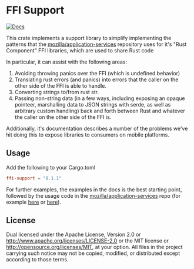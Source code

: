 # FFI Support

[![Docs](https://docs.rs/ffi-support/badge.svg)](https://docs.rs/ffi-support)

This crate implements a support library to simplify implementing the patterns that the [mozilla/application-services](https://github.com/mozilla/application-services) repository uses for it's "Rust Component" FFI libraries, which are used to share Rust code

In particular, it can assist with the following areas:

1. Avoiding throwing panics over the FFI (which is undefined behavior)
2. Translating rust errors (and panics) into errors that the caller on the other side of the FFI is able to handle.
3. Converting strings to/from rust str.
4. Passing non-string data (in a few ways, including exposing an opaque pointeer, marshalling data to JSON strings with serde, as well as arbitrary custom handling) back and forth between Rust and whatever the caller on the other side of the FFI is.

Additionally, it's documentation describes a number of the problems we've hit doing this to expose libraries to consumers on mobile platforms.

## Usage

Add the following to your Cargo.toml

```toml
ffi-support = "0.1.1"
```

For further examples, the examples in the docs is the best starting point, followed by the usage code in the [mozilla/application-services](https://github.com/mozilla/application-services) repo (for example [here](https://github.com/mozilla/application-services/blob/main/components/places/ffi/src/lib.rs) or [here](https://github.com/mozilla/application-services/blob/main/components/places/src/ffi.rs)).

## License

Dual licensed under the Apache License, Version 2.0 <LICENSE-APACHE> or
<http://www.apache.org/licenses/LICENSE-2.0> or the MIT license <LICENSE-MIT> or
<http://opensource.org/licenses/MIT>, at your option. All files in the project
carrying such notice may not be copied, modified, or distributed except
according to those terms.

